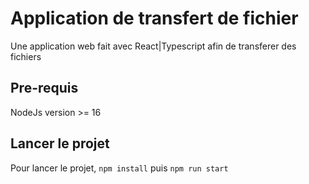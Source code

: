 # Application de transfert de fichier

Une application web fait avec React|Typescript afin de transferer des fichiers

## Pre-requis

NodeJs version >= 16

## Lancer le projet

Pour lancer le projet, `npm install` puis `npm run start`
